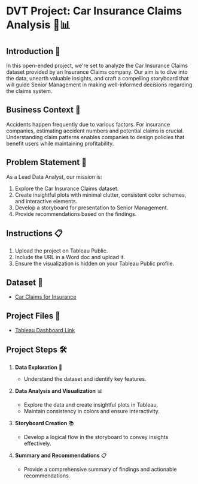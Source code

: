 # DVT Project: Car Insurance Claims Analysis 🚗📊

## Introduction 📝

In this open-ended project, we're set to analyze the Car Insurance Claims dataset provided by an Insurance Claims company. Our aim is to dive into the data, unearth valuable insights, and craft a compelling storyboard that will guide Senior Management in making well-informed decisions regarding the claims system.

## Business Context 🏢

Accidents happen frequently due to various factors. For insurance companies, estimating accident numbers and potential claims is crucial. Understanding claim patterns enables companies to design policies that benefit users while maintaining profitability.

## Problem Statement 🎯

As a Lead Data Analyst, our mission is:

1. Explore the Car Insurance Claims dataset.
2. Create insightful plots with minimal clutter, consistent color schemes, and interactive elements.
3. Develop a storyboard for presentation to Senior Management.
4. Provide recommendations based on the findings.

## Instructions 📋

1. Upload the project on Tableau Public.
2. Include the URL in a Word doc and upload it.
3. Ensure the visualization is hidden on your Tableau Public profile.

## Dataset 📂

- [Car Claims for Insurance](Car+claims+for+insurance.xlsx)

## Project Files 📁

- [Tableau Dashboard Link](Tablue_dashboard_link.docx)

## Project Steps 🛠️

1. **Data Exploration** 🧐
   - Understand the dataset and identify key features.

2. **Data Analysis and Visualization** 📊
   - Explore the data and create insightful plots in Tableau.
   - Maintain consistency in colors and ensure interactivity.

3. **Storyboard Creation** 📚
   - Develop a logical flow in the storyboard to convey insights effectively.

4. **Summary and Recommendations** 📋
   - Provide a comprehensive summary of findings and actionable recommendations.


